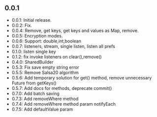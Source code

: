## 0.0.1

* 0.0.1: Initial release.
* 0.0.2: Fix.
* 0.0.4: Remove, get keys, get keys and values as Map, remove.
* 0.0.5: Encryption modes.
* 0.0.6: Support: double,int,boolean
* 0.0.7: listeners, stream, single listen, listen all prefs
* 0.1.0: listen single key
* 0.1.2: fix invoke listeners on clear(),remove()
* 0.4.0: SharedBuilder
* 0.5.3: Fix save empty string error
* 0.5.5: Remove Salsa20 algorithm
* 0.5.6: Add temporary solution for get() method, remove unnecessary Future from getKeys()
* 0.5.7: Add docs for methods, deprecate commit()
* 0.7.0: Add batch saving
* 0.7.3: Add removeWhere method
* 0.7.4: Add removeWhere method param notifyEach
* 0.7.5: Add defaultValue param
